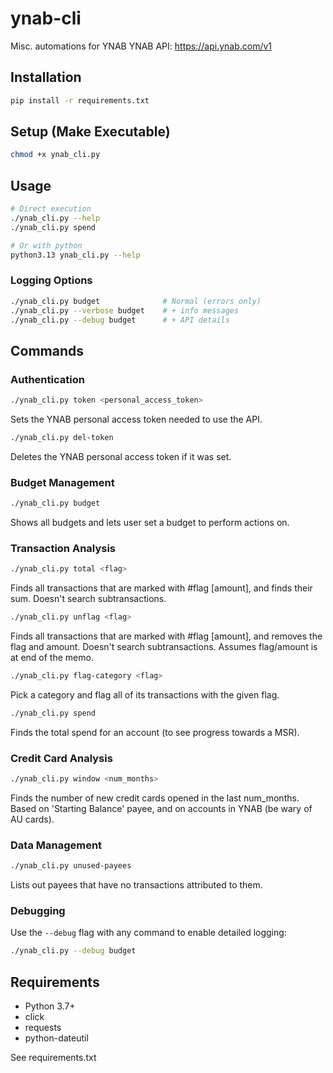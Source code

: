 # ynab-cli
Misc. automations for YNAB
YNAB API: https://api.ynab.com/v1

## Installation
```bash
pip install -r requirements.txt
```

## Setup (Make Executable)
```bash
chmod +x ynab_cli.py
```

## Usage
```bash
# Direct execution
./ynab_cli.py --help
./ynab_cli.py spend

# Or with python
python3.13 ynab_cli.py --help
```

### Logging Options
```bash
./ynab_cli.py budget              # Normal (errors only)
./ynab_cli.py --verbose budget    # + info messages  
./ynab_cli.py --debug budget      # + API details
```

## Commands

### Authentication
```bash
./ynab_cli.py token <personal_access_token>
```
Sets the YNAB personal access token needed to use the API.

```bash
./ynab_cli.py del-token
```
Deletes the YNAB personal access token if it was set.

### Budget Management
```bash
./ynab_cli.py budget
```
Shows all budgets and lets user set a budget to perform actions on.

### Transaction Analysis
```bash
./ynab_cli.py total <flag>
```
Finds all transactions that are marked with #flag [amount], and finds their sum. Doesn't search subtransactions.

```bash
./ynab_cli.py unflag <flag>
```
Finds all transactions that are marked with #flag [amount], and removes the flag and amount. Doesn't search subtransactions. Assumes flag/amount is at end of the memo.

```bash
./ynab_cli.py flag-category <flag>
```
Pick a category and flag all of its transactions with the given flag.

```bash
./ynab_cli.py spend
```
Finds the total spend for an account (to see progress towards a MSR).

### Credit Card Analysis
```bash
./ynab_cli.py window <num_months>
```
Finds the number of new credit cards opened in the last num_months. Based on 'Starting Balance' payee, and on accounts in YNAB (be wary of AU cards).

### Data Management
```bash
./ynab_cli.py unused-payees
```
Lists out payees that have no transactions attributed to them.

### Debugging
Use the `--debug` flag with any command to enable detailed logging:
```bash
./ynab_cli.py --debug budget
```

## Requirements
- Python 3.7+
- click
- requests
- python-dateutil

See requirements.txt